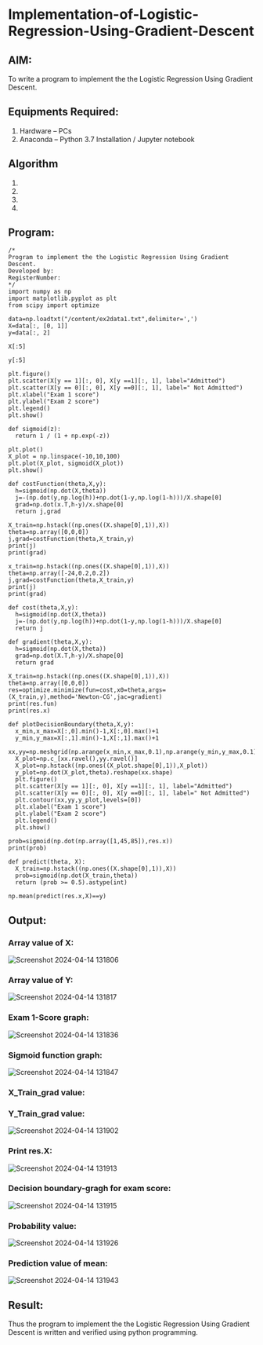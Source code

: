 # Implementation-of-Logistic-Regression-Using-Gradient-Descent

## AIM:
To write a program to implement the the Logistic Regression Using Gradient Descent.

## Equipments Required:
1. Hardware – PCs
2. Anaconda – Python 3.7 Installation / Jupyter notebook

## Algorithm
1. 
2. 
3. 
4. 

## Program:
```
/*
Program to implement the the Logistic Regression Using Gradient Descent.
Developed by: 
RegisterNumber:  
*/
import numpy as np
import matplotlib.pyplot as plt
from scipy import optimize

data=np.loadtxt("/content/ex2data1.txt",delimiter=',')
X=data[:, [0, 1]]
y=data[:, 2]

X[:5]

y[:5]

plt.figure()
plt.scatter(X[y == 1][:, 0], X[y ==1][:, 1], label="Admitted")
plt.scatter(X[y == 0][:, 0], X[y ==0][:, 1], label=" Not Admitted")
plt.xlabel("Exam 1 score")
plt.ylabel("Exam 2 score")
plt.legend()
plt.show()

def sigmoid(z):
  return 1 / (1 + np.exp(-z))

plt.plot()
X_plot = np.linspace(-10,10,100)
plt.plot(X_plot, sigmoid(X_plot))
plt.show()

def costFunction(theta,X,y):
  h=sigmoid(np.dot(X,theta))
  j=-(np.dot(y,np.log(h))+np.dot(1-y,np.log(1-h)))/X.shape[0]
  grad=np.dot(x.T,h-y)/x.shape[0]
  return j,grad
  
X_train=np.hstack((np.ones((X.shape[0],1)),X))
theta=np.array([0,0,0])
j,grad=costFunction(theta,X_train,y)
print(j)
print(grad)

x_train=np.hstack((np.ones((X.shape[0],1)),X))
theta=np.array([-24,0.2,0.2])
j,grad=costFunction(theta,X_train,y)
print(j)
print(grad)

def cost(theta,X,y):
  h=sigmoid(np.dot(X,theta))
  j=-(np.dot(y,np.log(h))+np.dot(1-y,np.log(1-h)))/X.shape[0]
  return j

def gradient(theta,X,y):
  h=sigmoid(np.dot(X,theta))
  grad=np.dot(X.T,h-y)/X.shape[0]
  return grad

X_train=np.hstack((np.ones((X.shape[0],1)),X))
theta=np.array([0,0,0])
res=optimize.minimize(fun=cost,x0=theta,args=(X_train,y),method='Newton-CG',jac=gradient)
print(res.fun)
print(res.x)

def plotDecisionBoundary(theta,X,y):
  x_min,x_max=X[:,0].min()-1,X[:,0].max()+1
  y_min,y_max=X[:,1].min()-1,X[:,1].max()+1
  xx,yy=np.meshgrid(np.arange(x_min,x_max,0.1),np.arange(y_min,y_max,0.1))
  X_plot=np.c_[xx.ravel(),yy.ravel()]
  X_plot=np.hstack((np.ones((X_plot.shape[0],1)),X_plot))
  y_plot=np.dot(X_plot,theta).reshape(xx.shape)
  plt.figure()
  plt.scatter(X[y == 1][:, 0], X[y ==1][:, 1], label="Admitted")
  plt.scatter(X[y == 0][:, 0], X[y ==0][:, 1], label=" Not Admitted")
  plt.contour(xx,yy,y_plot,levels=[0])
  plt.xlabel("Exam 1 score")
  plt.ylabel("Exam 2 score")
  plt.legend()
  plt.show()
  
prob=sigmoid(np.dot(np.array([1,45,85]),res.x))
print(prob)

def predict(theta, X):
  X_train=np.hstack((np.ones((X.shape[0],1)),X))
  prob=sigmoid(np.dot(X_train,theta))
  return (prob >= 0.5).astype(int)

np.mean(predict(res.x,X)==y)
```

## Output:
### Array value of X:
![Screenshot 2024-04-14 131806](https://github.com/srishanth2006/-Implementation-of-Logistic-Regression-Using-Gradient-Descent/assets/150319470/053e9ac6-179b-447b-a5a7-f2e9df459fd2)

### Array value of Y:

![Screenshot 2024-04-14 131817](https://github.com/srishanth2006/-Implementation-of-Logistic-Regression-Using-Gradient-Descent/assets/150319470/2b71e34a-55f9-4fb0-9e9c-3e76ade09e20)
### Exam 1-Score graph:

![Screenshot 2024-04-14 131836](https://github.com/srishanth2006/-Implementation-of-Logistic-Regression-Using-Gradient-Descent/assets/150319470/fac44219-c277-4bde-bf01-4dbdea0b9d19)


### Sigmoid function graph:
![Screenshot 2024-04-14 131847](https://github.com/srishanth2006/-Implementation-of-Logistic-Regression-Using-Gradient-Descent/assets/150319470/8589a85e-957b-41b1-ac0b-293d8934d7b8)
### X_Train_grad value:



### Y_Train_grad value:
![Screenshot 2024-04-14 131902](https://github.com/srishanth2006/-Implementation-of-Logistic-Regression-Using-Gradient-Descent/assets/150319470/ce6b44ad-e2af-4ac3-879c-3dfc64f273bd)

### Print res.X:
![Screenshot 2024-04-14 131913](https://github.com/srishanth2006/-Implementation-of-Logistic-Regression-Using-Gradient-Descent/assets/150319470/87535761-3b04-47ba-bcde-dce9187ef8aa)

### Decision boundary-gragh for exam score:
![Screenshot 2024-04-14 131915](https://github.com/srishanth2006/-Implementation-of-Logistic-Regression-Using-Gradient-Descent/assets/150319470/f37ab081-cd50-4e01-a95e-252ee14b33dc)

### Probability value:
![Screenshot 2024-04-14 131926](https://github.com/srishanth2006/-Implementation-of-Logistic-Regression-Using-Gradient-Descent/assets/150319470/225c0464-aebf-4774-a67a-06407624741a)

### Prediction value of mean:
![Screenshot 2024-04-14 131943](https://github.com/srishanth2006/-Implementation-of-Logistic-Regression-Using-Gradient-Descent/assets/150319470/f00da078-8c45-4d62-b113-f0215e7e4d9c)

## Result:
Thus the program to implement the the Logistic Regression Using Gradient Descent is written and verified using python programming.

